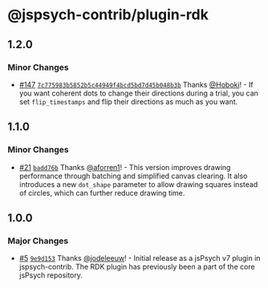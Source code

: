 # @jspsych-contrib/plugin-rdk

## 1.2.0

### Minor Changes

- [#147](https://github.com/jspsych/jspsych-contrib/pull/147) [`7c775983b5852b5c44949f4bcd5bd7d45b048b3b`](https://github.com/jspsych/jspsych-contrib/commit/7c775983b5852b5c44949f4bcd5bd7d45b048b3b) Thanks [@Hoboki](https://github.com/Hoboki)! - If you want coherent dots to change their directions during a trial, you can set `flip_timestamps` and flip their directions as much as you want.

## 1.1.0

### Minor Changes

- [#21](https://github.com/jspsych/jspsych-contrib/pull/21) [`badd76b`](https://github.com/jspsych/jspsych-contrib/commit/badd76b12c81e17cf9b2d988db415b3028f68f61) Thanks [@aforren1](https://github.com/aforren1)! - This version improves drawing performance through batching and simplified canvas clearing. It also introduces a new `dot_shape` parameter to allow drawing squares instead of circles, which can further reduce drawing time.

## 1.0.0

### Major Changes

- [#5](https://github.com/jspsych/jspsych-contrib/pull/5) [`9e9d153`](https://github.com/jspsych/jspsych-contrib/commit/9e9d153141bd823498b19419aedc5a94921939dd) Thanks [@jodeleeuw](https://github.com/jodeleeuw)! - Initial release as a jsPsych v7 plugin in jspsych-contrib. The RDK plugin has previously been a part of the core jsPsych repository.
